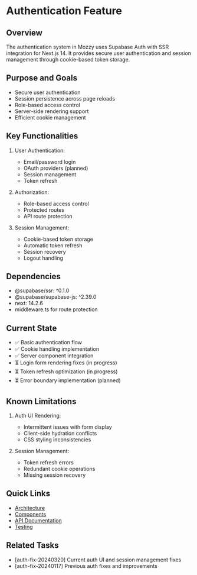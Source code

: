 # Authentication Feature

## Overview

The authentication system in Mozzy uses Supabase Auth with SSR integration for Next.js 14. It provides secure user authentication and session management through cookie-based token storage.

## Purpose and Goals

- Secure user authentication
- Session persistence across page reloads
- Role-based access control
- Server-side rendering support
- Efficient cookie management

## Key Functionalities

1. User Authentication:

   - Email/password login
   - OAuth providers (planned)
   - Session management
   - Token refresh

2. Authorization:

   - Role-based access control
   - Protected routes
   - API route protection

3. Session Management:
   - Cookie-based token storage
   - Automatic token refresh
   - Session recovery
   - Logout handling

## Dependencies

- @supabase/ssr: ^0.1.0
- @supabase/supabase-js: ^2.39.0
- next: 14.2.6
- middleware.ts for route protection

## Current State

- ✅ Basic authentication flow
- ✅ Cookie handling implementation
- ✅ Server component integration
- ⏳ Login form rendering fixes (in progress)
- ⏳ Token refresh optimization (in progress)
- ⏳ Error boundary implementation (planned)

## Known Limitations

1. Auth UI Rendering:

   - Intermittent issues with form display
   - Client-side hydration conflicts
   - CSS styling inconsistencies

2. Session Management:
   - Token refresh errors
   - Redundant cookie operations
   - Missing session recovery

## Quick Links

- [Architecture](./architecture.md)
- [Components](./components.md)
- [API Documentation](./api.md)
- [Testing](./testing.md)

## Related Tasks

- [auth-fix-20240320] Current auth UI and session management fixes
- [auth-fix-20240117] Previous auth fixes and improvements
